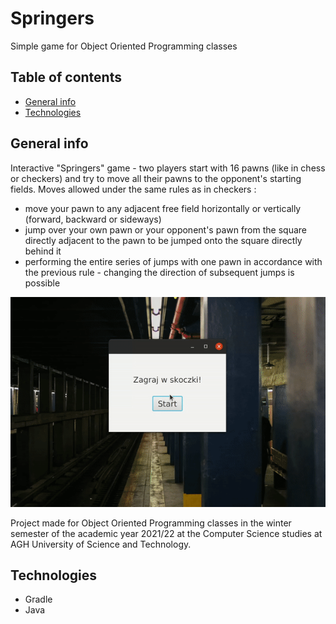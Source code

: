 # Springers
Simple game for Object Oriented Programming classes
## Table of contents
* [General info](#general-info)
* [Technologies](#technologies)

## General info
Interactive "Springers" game - two players start with 16 pawns (like in chess or checkers) and try to move all their pawns to the opponent's starting fields. Moves allowed under the same rules as in checkers :
- move your pawn to any adjacent free field horizontally or vertically (forward, backward or sideways)
- jump over your own pawn or your opponent's pawn from the square directly adjacent to the pawn to be jumped onto the square directly behind it
- performing the entire series of jumps with one pawn in accordance with the previous rule - changing the direction of subsequent jumps is possible

<p align="center">
  <img src="git.gif" alt="animated" />
</p>

Project made for Object Oriented Programming classes in the winter semester of the academic year 2021/22 at the Computer Science studies at AGH University of Science and Technology.

## Technologies
- Gradle
- Java
